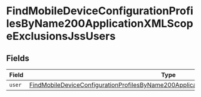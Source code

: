 # FindMobileDeviceConfigurationProfilesByName200ApplicationXMLScopeExclusionsJssUsers


## Fields

| Field                                                                                                                                                                                                         | Type                                                                                                                                                                                                          | Required                                                                                                                                                                                                      | Description                                                                                                                                                                                                   |
| ------------------------------------------------------------------------------------------------------------------------------------------------------------------------------------------------------------- | ------------------------------------------------------------------------------------------------------------------------------------------------------------------------------------------------------------- | ------------------------------------------------------------------------------------------------------------------------------------------------------------------------------------------------------------- | ------------------------------------------------------------------------------------------------------------------------------------------------------------------------------------------------------------- |
| `user`                                                                                                                                                                                                        | [FindMobileDeviceConfigurationProfilesByName200ApplicationXMLScopeExclusionsJssUsersUser](../../models/operations/findmobiledeviceconfigurationprofilesbyname200applicationxmlscopeexclusionsjssusersuser.md) | :heavy_minus_sign:                                                                                                                                                                                            | N/A                                                                                                                                                                                                           |